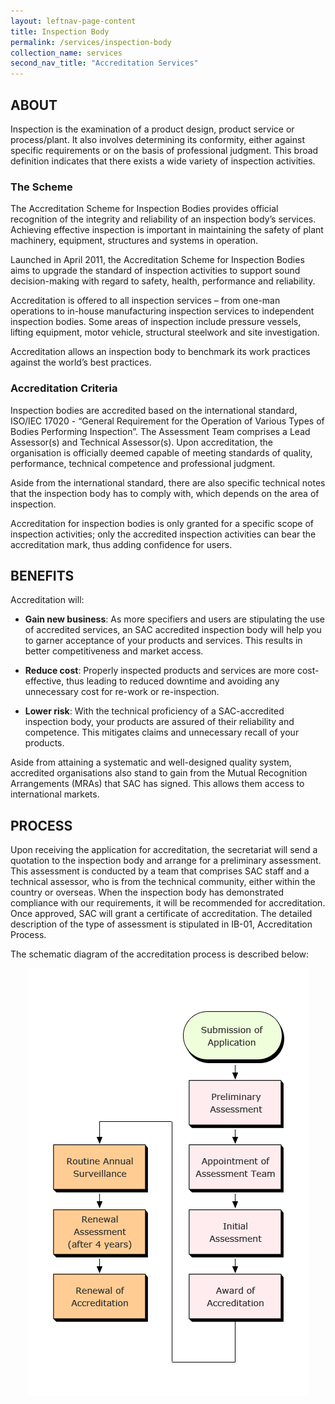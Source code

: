 ```yaml
---
layout: leftnav-page-content
title: Inspection Body
permalink: /services/inspection-body
collection_name: services
second_nav_title: "Accreditation Services"
---
```


## ABOUT
Inspection is the examination of a product design, product service or process/plant. It also involves determining its conformity, either against specific requirements or on the basis of professional judgment. This broad definition indicates that there exists a wide variety of inspection activities. 

### The Scheme
The Accreditation Scheme for Inspection Bodies provides official recognition of the integrity and reliability of an inspection body’s services. Achieving effective inspection is important in maintaining the safety of plant machinery, equipment, structures and systems in operation. 

Launched in April 2011, the Accreditation Scheme for Inspection Bodies aims to upgrade the standard of inspection activities to support sound decision-making with regard to safety, health, performance and reliability. 

Accreditation is offered to all inspection services – from one-man operations to in-house manufacturing inspection services to independent inspection bodies. Some areas of inspection include pressure vessels, lifting equipment, motor vehicle,  structural steelwork and site investigation.

Accreditation allows an inspection body to benchmark its work practices against the world’s best practices. 

### Accreditation Criteria 
Inspection bodies are accredited based on the international standard, ISO/IEC 17020 - “General Requirement for the Operation of Various Types of Bodies Performing Inspection”. The Assessment Team comprises a Lead Assessor(s) and Technical Assessor(s). Upon accreditation, the organisation is officially deemed capable of meeting standards of quality, performance, technical competence and professional judgment.

Aside from the international standard, there are also specific technical notes that the inspection body has to comply with, which depends on the area of inspection.

Accreditation for inspection bodies is only granted for a specific scope of inspection activities; only the accredited inspection activities can bear the accreditation mark, thus adding confidence for users.

## BENEFITS
Accreditation will: 

* **Gain new business**: As more specifiers and users are stipulating the use of accredited services, an SAC accredited inspection body will help you to garner acceptance of your products and services. This results in better competitiveness and market access.

* **Reduce cost**: Properly inspected products and services are more cost-effective, thus leading to reduced downtime and avoiding any unnecessary cost for re-work or re-inspection.

* **Lower risk**: With the technical proficiency of a SAC-accredited inspection body, your products are assured of their reliability and competence. This mitigates claims and unnecessary recall of your products. 

Aside from attaining a systematic and well-designed quality system, accredited organisations also stand to gain from the Mutual Recognition Arrangements (MRAs) that SAC has signed. This allows them access to international markets. 

## PROCESS

Upon receiving the application for accreditation, the secretariat will send a quotation to the inspection body and arrange for a preliminary assessment. This assessment is conducted by a team that comprises SAC staff and a technical assessor, who is from the technical community, either within the country or overseas. When the inspection body has demonstrated compliance with our requirements, it will be recommended for accreditation. Once approved, SAC will grant a certificate of accreditation. The detailed description of the type of assessment is stipulated in IB-01, Accreditation Process.

The schematic diagram of the accreditation process is described below:
<div style="display:block;text-align:center;">
 <img src="/images/accreditation_process.png" alt="Accreditation Services Chart" style="width:auto;max-width:100%;"/>
</div> 
